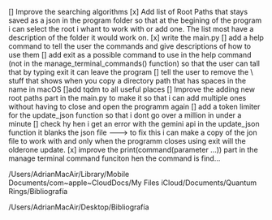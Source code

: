 [] Improve the searching algorithms 
[x] Add list of Root Paths that stays saved as a json in the program folder so that at the begining of the program i can select the root i whant to work with or add one. The list most have a description of the folder it would work on.
[x] write the main.py
[] add a help command to tell the user the commands and give descriptions of how to use them
[] add exit as a possible command to use in the help command (not in the manage_terminal_commands() function) so that the user can tall that by typing exit it can leave the program 
[] tell the user to remove the \ stuff that shows when you copy a directory path that has spaces in the name in macOS
[]add tqdm to all useful places
[] Improve the adding new root paths part in the main.py to make it so that i can add multiple ones without having to close and open the programm again
[] add a token limiter for the update_json function so that i dont go over a million in under a minute
[] check hy hen i get an error with the gemini api in the update_json function it blanks the json file ---> to fix this i can make a copy of the jon file to work with and only when the programm closes using exit will the olderone update.
[x] improve the print(command(parameter ...)) part in the manage terminal command funciton hen the command is find...


/Users/AdrianMacAir/Library/Mobile Documents/com~apple~CloudDocs/My Files iCloud/Documents/Quantum Rings/Bibliografía

/Users/AdrianMacAir/Desktop/Bibliografía